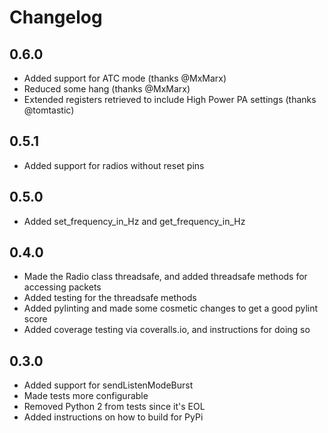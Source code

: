 # Changelog

## 0.6.0
- Added support for ATC mode (thanks @MxMarx)
- Reduced some hang (thanks @MxMarx)
- Extended registers retrieved to include High Power PA settings (thanks @tomtastic)

## 0.5.1
- Added support for radios without reset pins

## 0.5.0
- Added set_frequency_in_Hz and get_frequency_in_Hz

## 0.4.0
- Made the Radio class threadsafe, and added threadsafe methods for accessing packets
- Added testing for the threadsafe methods
- Added pylinting and made some cosmetic changes to get a good pylint score
- Added coverage testing via coveralls.io, and instructions for doing so

## 0.3.0
- Added support for sendListenModeBurst
- Made tests more configurable
- Removed Python 2 from tests since it's EOL
- Added instructions on how to build for PyPi
